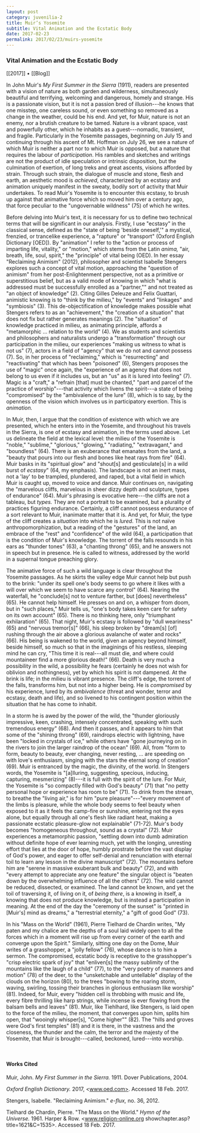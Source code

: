 ```yaml
---
layout: post
category: juvenilia-2
title: Muir’s Yosemite
subtitle: Vital Animation and the Ecstatic Body
date: 2017-02-23
permalink: 2017/02/23/muirs-yosemite
---
```


### Vital Animation and the Ecstatic Body

[[2017]] • [[Blog]]

In John Muir's *My First Summer in the Sierra* (1911), readers are presented with a vision of nature as both garden and wilderness, simultaneously beautiful and terrifying, welcoming and dangerous, homely and strange. His is a passionate vision, but it is not a passion bred of illusion---he knows that one misstep, one careless sound, or even something so removed as a change in the weather, could be his end. And yet, for Muir, nature is not an enemy, nor a brutish creature to be tamed. Nature is a vibrant space, vast and powerfully other, which he inhabits as a guest---nomadic, transient, and fragile. Particularly in the Yosemite passages, beginning on July 15 and continuing through his ascent of Mt. Hoffman on July 26, we see a nature of which Muir is neither a part nor to which Muir is opposed, but a nature that requires the labour of *participation*. His rambles and sketches and writings are not the product of idle speculation or intrinsic disposition, but the culmination of exertion, of long treks and great ascents, visions afforded by strain. Through such strain, the dialogue of muscle and stone, flesh and earth, an aesthetic mood is *achieved*, characterized by an ecstasy and animation uniquely manifest in the sweaty, bodily sort of activity that Muir undertakes. To read Muir's Yosemite is to encounter this ecstasy, to brush up against that animative force which so moved him over a century ago, that force peculiar to the "ungovernable wildness" (75) of which he writes.

Before delving into Muir's text, it is necessary for us to define two technical terms that will be significant in our analysis. Firstly, I use "ecstasy" in the classical sense, defined as the "state of being 'beside oneself,'" a mystical, frenzied, or trancelike experience, a "rapture" or "transport" (Oxford English Dictionary \[OED\]). By "animation" I refer to the "action or process of imparting life, vitality," or "motion," which stems from the Latin *anima,* "air, breath, life, soul, spirit," the "principle" of vital being (OED). In her essay "Reclaiming Animism" (2012), philosopher and scientist Isabelle Stengers explores such a concept of vital motion, approaching the "question of animism" from her post-Enlightenment perspective, not as a primitive or superstitious belief, but as a valid mode of knowing in which "what is addressed must be successfully enrolled as a "partner,"" and not treated as "an object of knowledge" (2). Citing Gilles Deleuze and Felix Guattari, animistic knowing is to "think by the milieu," by "events" and "linkages" and "symbiosis" (3). This de-objectification of knowledge makes possible what Stengers refers to as an "achievement," the "creation of a situation" that does not fix but rather generates meanings (2). The "situation" of knowledge practiced in milieu, as animating principle, affords a "metamorphic \... relation to the world" (4). We as students and scientists and philosophers and naturalists undergo a "transformation" through our participation in the milieu, our experiences "making us witness to what is not us" (7), actors in a field of "agency" that we do not and cannot possess (7). So, in her process of "reclaiming," which is "resurrecting" and "reactivating" that which has been "poisoned" (6), Stengers proposes the use of "magic" once again, the "experience of an agency that does not belong to us even if it includes us, but an "us" as it is lured into feeling" (7). Magic is a "craft," a "refrain \[that\] must be chanted," "part and parcel of the practice of worship"---that activity which livens the spirit---a state of being "compromised" by the "ambivalence of the lure" (8), which is to say, by the openness of the vision which involves us in participatory exertion. This is *animation.*

In Muir, then, I argue that the condition of existence with which we are presented, which he enters into in the Yosemite, and throughout his travels in the Sierra, is one of ecstasy and animation, in the terms used above. Let us delineate the field at the lexical level: the milieu of the Yosemite is "noble," "sublime," "glorious," "glowing," "radiating," "extravagant," and "boundless" (64). There is an exuberance that emanates from the land, a "beauty that pours into our flesh and bones like heat rays from fire" (64). Muir basks in its "spiritual glow" and "shout\[s\] and gesticulate\[s\] in a wild burst of *ecstasy*" (64, my emphasis). The landscape is not an inert mass, not a 'lay' to be trampled, plundered, and raped, but a vital field in which Muir is caught up, moved to voice and dance. Muir continues on, navigating the "marvelous cliffs, marvelous in sheer dizzy depth and sculpture, types of endurance" (64). Muir's phrasing is evocative here---the cliffs are not a tableau, but *types.* They are not a portrait to be examined, but a plurality of practices figuring endurance. Certainly, a cliff cannot possess endurance of a sort relevant to Muir, inanimate matter that it is. And yet, for Muir, the type of the cliff creates a *situation* into which he is *lured*. This is not naïve anthropomorphization, but a reading of the "gestures" of the land, an embrace of the "rest" and "confidence" of the wild (64), a participation that is the condition of Muir's knowledge. The torrent of the falls resounds in his ears as "thunder tones" (63), a "chanting throng" (65), and he answers not in speech but in presence. He is called to witness, addressed by the world in a supernal tongue preaching glory.

The animative force of such a wild language is clear throughout the Yosemite passages. As he skirts the valley edge Muir cannot help but push to the brink: "under its spell one's body seems to go where it likes with a will over which we seem to have scarce any control" (64). Nearing the waterfall, he "conclude\[s\] not to venture farther, but \[does\] nevertheless" (65). He cannot help himself. He presses on and on, a whisper from doom, but in "such places," Muir tells us, "one's body takes keen care for safety on its own account" (65). There is no thinking here, only "triumphant exhilaration" (65). That night, Muir's ecstasy is followed by "dull weariness" (65) and "nervous tremor\[s\]" (66), his sleep broken by "dream\[s\] \[of\] rushing through the air above a glorious avalanche of water and rocks" (66). His being is wakened to the world, given an agency beyond himself, beside himself, so much so that in the imaginings of his restless, sleeping mind he can cry, "This time it is real---all must die, and where could mountaineer find a more glorious death!" (66). Death is very much a possibility in the wild, a possibility he fears (certainly he does not wish for oblivion and nothingness), yet by which his spirit is not dampened. At the brink is life; in the milieu is vibrant presence. The cliff's edge, the torrent of the falls, transforms him, but not into a higher being. He is *compromised* by his experience, lured by its *ambivalence* (threat and wonder, terror and ecstasy, death and life), and so livened to his contingent position within the situation that he has come to inhabit.

In a storm he is awed by the power of the wild, the "thunder gloriously impressive, keen, crashing, intensely concentrated, speaking with such tremendous energy" (68). And then it passes, and it appears to him that some of the "shining throng" (69), raindrops electric with lightning, have been "locked in crystals of ice," while others have "gone journeying on in the rivers to join the larger raindrop of the ocean" (69). All, from "form to form, beauty to beauty, ever changing, never resting, \... are speeding on with love's enthusiasm, singing with the stars the eternal song of creation" (69). Muir is entranced by the magic, the divinity, of the world. In Stengers words, the Yosemite is "\[a\]lluring, suggesting, specious, inducing, capturing, mesmerizing" (8)---it is full with the spirit of the lure. For Muir, the Yosemite is "so compactly filled with God's beauty" (71) that "no petty personal hope or experience has room to be" (71). To drink from the stream, to breathe the "living air," is for him "pure pleasure"---"every movement of the limbs is pleasure, while the whole body seems to feel beauty when exposed to it as it feels the camp-fire or sunshine, entering not the eyes alone, but equally through all one's flesh like radiant heat, making a passionate ecstatic pleasure-glow not explainable" (71-72). Muir's body becomes "homogeneous throughout, sound as a crystal" (72). Muir experiences a metamorphic passion, "settling down into dumb admiration without definite hope of ever learning much, yet with the longing, unresting effort that lies at the door of hope, humbly prostrate before the vast display of God's power, and eager to offer self-denial and renunciation with eternal toil to learn any lesson in the divine manuscript" (72). The mountains before him are "serene in massive exuberant bulk and beauty" (72), and with "every attempt to appreciate any one feature" the singular object is "beaten down by the overwhelming influence of all the others" (72). The wild cannot be reduced, dissected, or examined. The land cannot be known, and yet the toil of traversing it, of living on it, of *being there*, is a knowing in itself, a knowing that does not produce knowledge, but is instead a participation in meaning. At the end of the day the "ceremony of the sunset" is "printed in \[Muir's\] mind as dreams," a "terrestrial eternity," a "gift of good God" (73).

In his "Mass on the World" (1961), Pierre Tielhard de Chardin writes, "My paten and my chalice are the depths of a soul laid widely open to all the forces which in a moment will rise up from every corner of the earth and converge upon the Spirit." Similarly, sitting one day on the Dome, Muir writes of a grasshopper, a "jolly fellow" (76), whose dance is to him a sermon. The compromised, ecstatic body is receptive to the grasshopper's "crisp electric spark of joy" that "enliven\[s\] the massy sublimity of the mountains like the laugh of a child" (77), to the "very poetry of manners and motion" (78) of the deer, to the "unsketchable and untellable" display of the clouds on the horizon (80), to the trees "bowing to the roaring storm, waving, swirling, tossing their branches in glorious enthusiasm like worship" (81). Indeed, for Muir, every "hidden cell is throbbing with music and life, every fibre thrilling like harp strings, while incense is ever flowing from the balsam bells and leaves" (81). Muir, like Tiehlhard, like Stengers, is laid open to the force of the milieu, the moment, that converges upon him, splits him open, that "wooingly whisper\[s\], "Come higher"" (82). The "hills and groves were God's first temples" (81) and it is there, in the vastness and the closeness, the thunder and the calm, the terror and the majesty of the Yosemite, that Muir is brought---called, beckoned, lured---into worship.

<br>

#### Works Cited

Muir, John. *My First Summer in the Sierra.* 1911. Dover Publications, 2004.

*Oxford English Dictionary.* 2017, <www.oed.com>. Accessed 18 Feb. 2017.

Stengers, Isabelle. "Reclaiming Animism." *e-flux,* no. 36, 2012.

Tielhard de Chardin, Pierre. "The Mass on the World." *Hymn of the Universe.* 1961. Harper & Row. <www.religion-online.org showchapter.asp?title=1621&C=1535>. Accessed 18 Feb. 2017.
